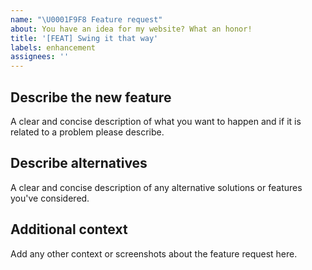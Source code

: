 ```yaml
---
name: "\U0001F9F8 Feature request"
about: You have an idea for my website? What an honor!
title: '[FEAT] Swing it that way'
labels: enhancement
assignees: ''
---
```


## Describe the new feature

A clear and concise description of what you want to happen and if it is related to a
problem please describe.

## Describe alternatives

A clear and concise description of any alternative solutions or features you've
considered.

## Additional context

Add any other context or screenshots about the feature request here.
